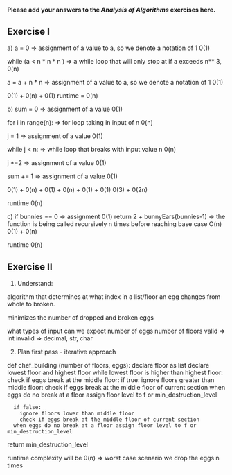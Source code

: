 #### Please add your answers to the ***Analysis of  Algorithms*** exercises here.

## Exercise I

a)
a = 0  =>  assignment of a value to a, so we denote
a  notation of 1
0(1)

while (a < n * n * n ) => a while loop that will only stop at if a exceeds n** 3, 
0(n)

a = a + n * n  => assignment of a value to a, so we denote a notation of 1
0(1)

0(1) + 0(n) + 0(1)
runtime = 0(n)

b)
sum = 0 => assignment of a value 
0(1)

for i in range(n): => for loop taking in input of n
0(n)

j = 1 => assignment of a value 
0(1)

while j < n: => while loop that breaks with input value n
0(n)

j *=2  => assignment of a value 
0(1)

sum += 1 => assignment of a value 
0(1)

0(1) + 0(n) + 0(1) + 0(n) + 0(1) + 0(1)
0(3) + 0(2n)

runtime 0(n)

c)
if bunnies == 0  => assignment
0(1)
return 2 + bunnyEars(bunnies-1) => the function is being called recursively n times before reaching base case
O(n)
0(1) + 0(n)

runtime 0(n)


## Exercise II
1. Understand: 

algorithm that 
determines at what index in a list/floor an egg changes from whole to broken.

minimizes the number of dropped  and broken eggs 

what types of input can we expect 
number of eggs
number of floors
 valid => int
 invalid => decimal, str, char

2. Plan 
first pass  - iterative approach


def chef_building (number of floors, eggs): 
  declare floor as list 
  declare lowest floor  and highest floor 
  while lowest floor is higher than highest floor:
    check if eggs break at the middle floor:
      if true:
        ignore floors greater than middle floor:
        check if eggs break at the middle floor of current section
      when eggs do no break at a floor assign floor level to f or min_destruction_level
      
      
      if false:
        ignore floors lower than middle floor
        check if eggs break at the middle floor of current section
      when eggs do no break at a floor assign floor level to f or min_destruction_level

  return min_destruction_level


  runtime complexity will be 0(n) => worst case scenario we drop the eggs n times 



<!-- unsuccessful attempt -->

<!-- 
 however if egg break at a level higher than the middle floor:
  assign eggs at index[0] to f
  while floor is more than one:
    loop through floors:
     if 'eggs' at floor level is more than eggs at index[0]:
     assign floor level to f
      loop through floors again:
        if 'eggs' at floor level is more than eggs at f:
          assign floor level to min_destruction_level 
       
      loop once more:
        if 'eggs' at floor level is more than eggs at f: 
          assign floor level to min_destruction_level
  
 -->



